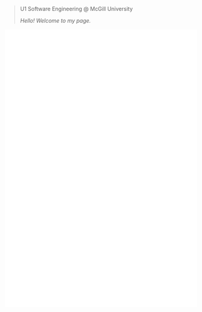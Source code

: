> U1 Software Engineering @ McGill University  
>   
> _Hello! Welcome to my page._

![Metrics](/github-metrics.svg)
<!--
![](https://raw.githubusercontent.com/redacted24/github-stats/master/generated/languages.svg#gh-dark-mode-only)
<!--
<!--
![](https://raw.githubusercontent.com/redacted24/github-stats/master/generated/overview.svg#gh-dark-mode-only)
-->
<!--
**redacted24/redacted24** is a ✨ _special_ ✨ repository because its `README.md` (this file) appears on your GitHub profile.

Here are some ideas to get you started:

- 🔭 I’m currently working on ...
- 🌱 I’m currently learning ...
- 👯 I’m looking to collaborate on ...
- 🤔 I’m looking for help with ...
- 💬 Ask me about ...
- 📫 How to reach me: ...
- 😄 Pronouns: ...
- ⚡ Fun fact: ...
-->
